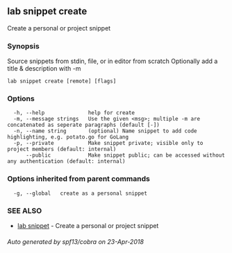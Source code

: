 ## lab snippet create

Create a personal or project snippet

### Synopsis


Source snippets from stdin, file, or in editor from scratch
Optionally add a title & description with -m

```
lab snippet create [remote] [flags]
```

### Options

```
  -h, --help              help for create
  -m, --message strings   Use the given <msg>; multiple -m are concatenated as seperate paragraphs (default [-])
  -n, --name string       (optional) Name snippet to add code highlighting, e.g. potato.go for GoLang
  -p, --private           Make snippet private; visible only to project members (default: internal)
      --public            Make snippet public; can be accessed without any authentication (default: internal)
```

### Options inherited from parent commands

```
  -g, --global   create as a personal snippet
```

### SEE ALSO

* [lab snippet](lab_snippet.md)	 - Create a personal or project snippet

###### Auto generated by spf13/cobra on 23-Apr-2018

